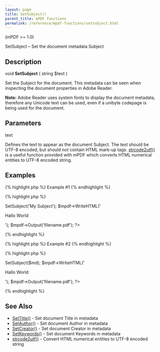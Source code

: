 ```yaml
---
layout: page
title: SetSubject()
parent_title: mPDF functions
permalink: /reference/mpdf-functions/setsubject.html
---
```


<div id="bpmbook" class="bpmbook" style="direction:ltr;">
<div class="topic_user_field">
<div id="U0">
<p>(mPDF &gt;= 1.0)</p>
<p>SetSubject – Set the document metadata Subject</p>
<h2>Description</h2>

<div class="alert alert-info" role="alert">void <b>SetSubject</b> ( string <span class="parameter">$text</span> )</div>
<p>Set the Subject for the document. This metadata can be seen when inspecting the document properties in Adobe Reader.</p>

<div class="alert alert-info" role="alert"><b>Note:</b> Adobe Reader uses system fonts to display the document metadata, therefore any Unicode text can be used, even if a unibyte codepage is being used for the document.</div>
<h2>Parameters</h2>
<p class="manual_param_dt"><span class="parameter">text</span></p>
<p class="manual_param_dd">Defines the text to appear as the document Subject. The text should be UTF-8 encoded, but should not contain HTML mark-up tags. <a href="/reference/mpdf-utilities/strcode2utf.html">strcode2utf()</a> is a useful function provided with mPDF which converts HTML numerical entities to UTF-8 encoded string.</p>
<h2>Examples</h2>

{% highlight php %}
Example #1
{% endhighlight %}

{% highlight php %}
<?php

<?php

$mpdf=new mPDF();

$mpdf->SetSubject('My Subject');

$mpdf->WriteHTML('<p>Hallo World</p>');

$mpdf->Output('filename.pdf');

?>
{% endhighlight %}

{% highlight php %}
Example #2
{% endhighlight %}

{% highlight php %}
<?php

// htmltoolkit contains a function strcode2utf() to convert htmlentities to UTF-8 encoded text 

<?php

$mpdf=new mPDF();

$md = strcode2utf("&amp;#1575;&amp;#1610;&amp;#1604;&amp;#1575;&amp;#1578; &amp;#1601;&amp;#1610;&amp;#1605;&amp;#1575; &amp;#1575;&amp;#1610;&amp;#1604;&amp;#1575;&amp;#1578; &amp;#1601;&amp;#1610;&amp;#1605;&amp;#1575;");

$mpdf->SetSubject($md);

$mpdf->WriteHTML('<p>Hallo World</p>');

$mpdf->Output('filename.pdf');

?>
{% endhighlight %}

<h2>See Also</h2>
<ul>
<li class="manual_boxlist"><a href="/reference/mpdf-functions/settitle.html">SetTitle()</a> - Set document Title in metadata</li>
<li class="manual_boxlist"><a href="/reference/mpdf-functions/setauthor.html">SetAuthor()</a> - Set document Author in metadata</li>
<li class="manual_boxlist"><a href="/reference/mpdf-functions/setcreator.html">SetCreator()</a> - Set document Creator in metadata</li>
<li class="manual_boxlist"><a href="/reference/mpdf-functions/setkeywords.html">SetKeywords()</a> - Set document Keywords in metadata</li>
<li class="manual_boxlist"><a href="/reference/mpdf-utilities/strcode2utf.html">strcode2utf()</a> - Convert HTML numerical entities to UTF-8 encoded string</li>
</ul>
</div>
</div>

